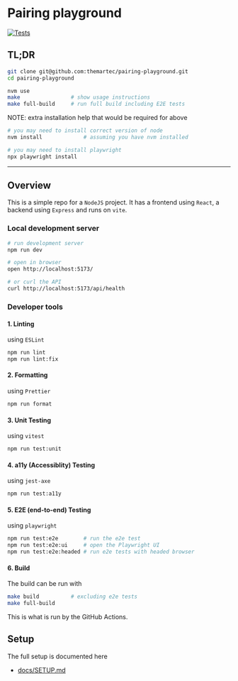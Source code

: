 # Pairing playground

[![Tests](https://github.com/themartec/pairing-playground/actions/workflows/tests.yml/badge.svg)](https://github.com/themartec/pairing-playground/actions/workflows/tests.yml)

## TL;DR

```sh
git clone git@github.com:themartec/pairing-playground.git
cd pairing-playground

nvm use
make                # show usage instructions
make full-build     # run full build including E2E tests
```

NOTE: extra installation help that would be required for above

```sh
# you may need to install correct version of node
nvm install             # assuming you have nvm installed

# you may need to install playwright
npx playwright install
```

---

## Overview

This is a simple repo for a `NodeJS` project. It has a frontend using `React`,
a backend using `Express` and runs on `vite`.

### Local development server

```sh
# run development server
npm run dev

# open in browser
open http://localhost:5173/

# or curl the API
curl http://localhost:5173/api/health
```

### Developer tools

#### 1. Linting

using `ESLint`

```sh
npm run lint
npm run lint:fix
```

#### 2. Formatting

using `Prettier`

```sh
npm run format
```

#### 3. Unit Testing

using `vitest`

```sh
npm run test:unit
```

#### 4. a11y (Accessiblity) Testing

using `jest-axe`

```sh
npm run test:a11y
```

#### 5. E2E (end-to-end) Testing

using `playwright`

```sh
npm run test:e2e        # run the e2e test
npm run test:e2e:ui     # open the Playwright UI
npm run test:e2e:headed # run e2e tests with headed browser
```

#### 6. Build

The build can be run with

```sh
make build          # excluding e2e tests
make full-build
```

This is what is run by the GitHub Actions.

## Setup

The full setup is documented here

- [docs/SETUP.md](docs/SETUP.md)
